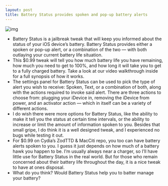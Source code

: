 ```yaml
---
layout: post
title: Battery Status provides spoken and pop-up battery alerts
---
```

![img](http://media.idownloadblog.com/wp-content/uploads/2012/11/Battery-Status.jpg)
* Battery Status is a jailbreak tweak that will keep you informed about the status of your iOS device’s battery. Battery Status provides either a spoken or pop-up alert, or a combination of the two — with both outlaying your current battery life situation.
* This $0.99 tweak will tell you how much battery life you have remaining, how much you need to get to 100%, and how long it will take you to get to a fully charged battery. Take a look at our video walkthrough inside for a full synopsis of how it works.
* The settings panel for Battery Status can be used to pick the type of alert you wish to receive: Spoken, Text, or a combination of both, along with the actions required to invoke said alert. There are three actions to choose from: plugging your iDevice in, removing the iDevice from power, and an activator action — which in itself can be a variety of different actions.
* I do wish there were more options for Battery Status, like the ability to make it tell you the status at certain time intervals, or the ability to increase or limit the amount of information spoken to you. Besides that small gripe, I do think it is a well designed tweak, and I experienced no bugs while testing it out.
* For $0.99 on Cydia’s ZodTTD & MacCiti repo, you too can have battery alerts spoken to you. I guess it just depends on how much of a battery hawk you happen to be. I’m usually always near a charger, so I’ll have little use for Battery Status in the real world. But for those who remain concerned about their battery life throughout the day, it is a nice tweak to have at ones disposal.
* What do you think? Would Battery Status help you to batter manage your battery?

